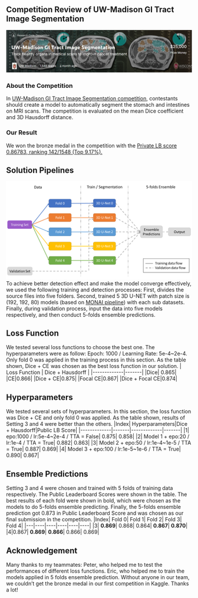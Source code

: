 ## Competition Review of UW-Madison GI Tract Image Segmentation

![](/images/picture1.jpg "")

### About the Competition
In [UW-Madison GI Tract Image Segmentation competition](https://www.kaggle.com/competitions/uw-madison-gi-tract-image-segmentation/overview), contestants should create a model to automatically segment the stomach and intestines on MRI scans. The competition is evaluated on the mean Dice coefficient and 3D Hausdorff distance.

### Our Result
We won the bronze medal in the competition with the [Private LB score 0.86783, ranking 142/1548 (Top 9.17%).](https://www.kaggle.com/competitions/uw-madison-gi-tract-image-segmentation/leaderboard)

## Solution Pipelines
![](/images/picture2.png "")
To achieve better detection effect and make the model converge effectively, we used the following training and detection processes: First, divides the source files into five folders. Second, trained 5 3D U-NET with patch size is (192, 192, 80) models (based on [MONAI pipeline](https://www.kaggle.com/datasets/yiheng/uw3dmonaitrainingpipeline)) with each sub datasets. Finally, during validation process, input the data into five models respectively, and then conduct 5-folds ensemble predictions.

## Loss Function
We tested several loss functions to choose the best one. The hyperparameters were as follow: Epoch: 1000 / Learning Rate: 5e-4~2e-4. Only fold 0 was applied in the training process in this section. As the table shown, Dice + CE was chosen as the best loss function in our solution.
|     Loss Function        | Dice + Hausdorff |
|-------------|-------|
|Dice| 0.865|
|CE|0.866|
|Dice + CE|0.875|
|Focal CE|0.867|
|Dice + Focal CE|0.874|

## Hyperparameters
We tested several sets of hyperparameters. In this section, the loss function was Dice + CE and only fold 0 was applied. As the table shown, results of Setting 3 and 4 were better than the others.
|Index|	Hyperparameters|Dice + Hausdorff|Public LB Score|
|-------------|-------|-------------|-------|
|1|	epo:1000 / lr:5e-4~2e-4 / TTA = False|	0.875|	0.858|
|2|	Model 1 + epo:20 / lr:1e-4 / TTA = True|	0.882|	0.863|
|3|	Model 2 + epo:50 / lr:1e-4~1e-5 / TTA = True|	0.887|	0.869|
|4|	Model 3 + epo:100 / lr:1e-5~1e-6 / TTA = True|	0.890|	0.867|


## Ensemble Predictions
Setting 3 and 4 were chosen and trained with 5 folds of training data respectively. The Public Leaderboard Scores were shown in the table. The best results of each fold were shown in bold, which were chosen as the models to do 5-folds ensemble predicting. Finally, the 5-folds ensemble prediction got 0.873 in Public Leaderboard Score and was chosen as our final submission in the competition.
|Index|	Fold 0|	Fold 1|	Fold 2|	Fold 3|	Fold 4|
|---|----|----|----|----|----|
|3|	<strong>0.869</strong>|	0.868|	0.864|	<strong>0.867</strong>|	<strong>0.870</strong>|
|4|0.867|	<strong>0.869</strong>|	<strong>0.866</strong>|	0.866|	0.869|

## Acknowledgement
Many thanks to my teammates: Peter, who helped me to test the performances of different loss functions. Eric, who helped me to train the models applied in 5 folds ensemble prediction. Without anyone in our team, we couldn’t get the bronze medal in our first competition in Kaggle. Thanks a lot!
